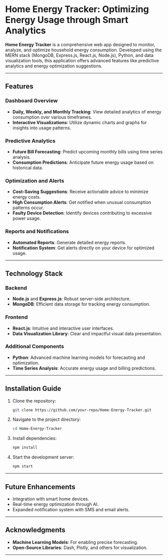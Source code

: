 
# Home Energy Tracker: Optimizing Energy Usage through Smart Analytics

**Home Energy Tracker** is a comprehensive web app designed to monitor, analyze, and optimize household energy consumption. Developed using the MERN stack (MongoDB, Express.js, React.js, Node.js), Python, and data visualization tools, this application offers advanced features like predictive analytics and energy optimization suggestions.

---

## Features

### Dashboard Overview
- **Daily, Weekly, and Monthly Tracking**: View detailed analytics of energy consumption over various timeframes.
- **Interactive Visualizations**: Utilize dynamic charts and graphs for insights into usage patterns.

### Predictive Analytics
- **Future Bill Forecasting**: Predict upcoming monthly bills using time series analysis.
- **Consumption Predictions**: Anticipate future energy usage based on historical data.

### Optimization and Alerts
- **Cost-Saving Suggestions**: Receive actionable advice to minimize energy costs.
- **High Consumption Alerts**: Get notified when unusual consumption patterns occur.
- **Faulty Device Detection**: Identify devices contributing to excessive power usage.

### Reports and Notifications
- **Automated Reports**: Generate detailed energy reports.
- **Notification System**: Get alerts directly on your device for optimized usage.

---

## Technology Stack

### Backend
- **Node.js** and **Express.js**: Robust server-side architecture.
- **MongoDB**: Efficient data storage for tracking energy consumption.

### Frontend
- **React.js**: Intuitive and interactive user interfaces.
- **Data Visualization Library**: Clear and impactful visual data presentation.

### Additional Components
- **Python**: Advanced machine learning models for forecasting and optimization.
- **Time Series Analysis**: Accurate energy usage and billing predictions.

---

## Installation Guide

1. Clone the repository:
   ```bash
   git clone https://github.com/your-repo/Home-Energy-Tracker.git
   ```
2. Navigate to the project directory:
   ```bash
   cd Home-Energy-Tracker
   ```
3. Install dependencies:
   ```bash
   npm install
   ```
4. Start the development server:
   ```bash
   npm start
   ```

---

## Future Enhancements

- Integration with smart home devices.
- Real-time energy optimization through AI.
- Expanded notification system with SMS and email alerts.

---

## Acknowledgments

- **Machine Learning Models**: For enabling precise forecasting.
- **Open-Source Libraries**: Dash, Plotly, and others for visualization.

---


